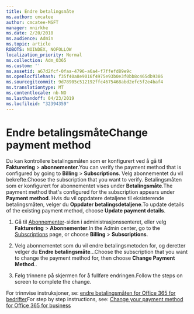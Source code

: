 ```yaml
---
title: Endre betalingsmåte
ms.author: cmcatee
author: cmcatee-MSFT
manager: mnirkhe
ms.date: 2/20/2018
ms.audience: Admin
ms.topic: article
ROBOTS: NOINDEX, NOFOLLOW
localization_priority: Normal
ms.collection: Adm_O365
ms.custom: ''
ms.assetid: a67d2fcf-0faa-4796-a6a4-f7ffefd89e9c
ms.openlocfilehash: f35f40a8e9016f4975e93b0e3f0bb8c465db9386
ms.sourcegitcommit: 9d78905c512192ffc4675468abd2efc5f2e4baf4
ms.translationtype: MT
ms.contentlocale: nb-NO
ms.lasthandoff: 04/23/2019
ms.locfileid: "32394359"
---
```

# <a name="change-payment-method"></a><span data-ttu-id="9f61a-102">Endre betalingsmåte</span><span class="sxs-lookup"><span data-stu-id="9f61a-102">Change payment method</span></span>

<span data-ttu-id="9f61a-103">Du kan kontrollere betalingsmåten som er konfigurert ved å gå til **Fakturering** \> **abonnementer**.</span><span class="sxs-lookup"><span data-stu-id="9f61a-103">You can verify the payment method that is configured by going to **Billing** \> **Subscriptions**.</span></span> <span data-ttu-id="9f61a-104">Velg abonnementet du vil bekrefte.</span><span class="sxs-lookup"><span data-stu-id="9f61a-104">Choose the subscription that you want to verify.</span></span> <span data-ttu-id="9f61a-105">Betalingsmåten som er konfigurert for abonnementet vises under **Betalingsmåte**.</span><span class="sxs-lookup"><span data-stu-id="9f61a-105">The payment method that's configured for the subscription appears under **Payment method**.</span></span> <span data-ttu-id="9f61a-106">Hvis du vil oppdatere detaljene til eksisterende betalingsmåten, velger du **Oppdater betalingsdetaljene**.</span><span class="sxs-lookup"><span data-stu-id="9f61a-106">To update details of the existing payment method, choose **Update payment details**.</span></span>
  
1. <span data-ttu-id="9f61a-107">Gå til [Abonnementer](https://go.microsoft.com/fwlink/p/?linkid=842054)-siden i administrasjonssenteret, eller velg **Fakturering** \> **Abonnementer**.</span><span class="sxs-lookup"><span data-stu-id="9f61a-107">In the Admin center, go to the [Subscriptions](https://go.microsoft.com/fwlink/p/?linkid=842054) page, or choose **Billing** \> **Subscriptions**.</span></span>
    
2. <span data-ttu-id="9f61a-108">Velg abonnementet som du vil endre betalingsmetoden for, og deretter velger du **Endre betalingsmåte**...</span><span class="sxs-lookup"><span data-stu-id="9f61a-108">Choose the subscription that you want to change the payment method for, then choose **Change Payment Method**..</span></span>
    
3. <span data-ttu-id="9f61a-109">Følg trinnene på skjermen for å fullføre endringen.</span><span class="sxs-lookup"><span data-stu-id="9f61a-109">Follow the steps on screen to complete the change.</span></span>
    
<span data-ttu-id="9f61a-110">For trinnvise instruksjoner, se: [endre betalingsmåten for Office 365 for bedrifter](https://support.office.com/article/8652f539-3123-4a8f-b9bd-6aa2f0e0372d)</span><span class="sxs-lookup"><span data-stu-id="9f61a-110">For step by step instructions, see: [Change your payment method for Office 365 for business](https://support.office.com/article/8652f539-3123-4a8f-b9bd-6aa2f0e0372d)</span></span>
  

